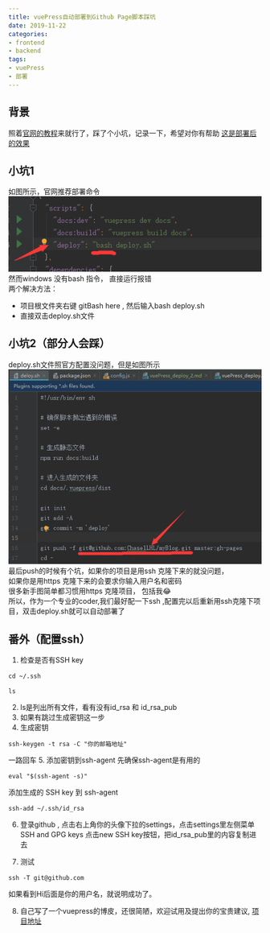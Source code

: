 ```yaml
---
title: vuePress自动部署到Github Page脚本踩坑  
date: 2019-11-22
categories: 
- frontend
- backend
tags:
- vuePress
- 部署
---
```

## 背景
照着[官网的教程](https://vuepress.vuejs.org/zh/guide/deploy.html)来就行了，踩了个小坑，记录一下，希望对你有帮助
[这是部署后的效果](https://chasellhl.github.io/myBlog/)
## 小坑1
如图所示，官网推荐部署命令
![script](./images/script_deloy.png)
然而windows 没有bash 指令， 直接运行报错</br>
两个解决方法：
+ 项目根文件夹右键 gitBash here , 然后输入bash deploy.sh
+ 直接双击deploy.sh文件

## 小坑2（部分人会踩）
deploy.sh文件照官方配置没问题，但是如图所示
![deploy](./images/deploy_sh.png)
最后push的时候有个坑，如果你的项目是用ssh 克隆下来的就没问题，</br>
如果你是用https 克隆下来的会要求你输入用户名和密码</br>
很多新手图简单都习惯用https 克隆项目， 包括我:joy:</br>
所以，作为一个专业的coder,我们最好配一下ssh ,配置完以后重新用ssh克隆下项目，双击deploy.sh就可以自动部署了

## 番外（配置ssh）
1. 检查是否有SSH key
```
cd ~/.ssh
```
```
ls
```
2. ls是列出所有文件，看有没有id_rsa 和 id_rsa_pub
3. 如果有跳过生成密钥这一步
4. 生成密钥
```
ssh-keygen -t rsa -C "你的邮箱地址"
```
一路回车
5. 添加密钥到ssh-agent
先确保ssh-agent是有用的
```
eval "$(ssh-agent -s)"
```
添加生成的 SSH key 到 ssh-agent
```
ssh-add ~/.ssh/id_rsa
```
6. 登录github  , 点击右上角你的头像下拉的settings，点击settings里左侧菜单SSH and GPG keys
点击new SSH key按钮，把id_rsa_pub里的内容复制进去

7. 测试  
```
ssh -T git@github.com
```
如果看到Hi后面是你的用户名，就说明成功了。

8. 自己写了一个vuepress的博皮，还很简陋，欢迎试用及提出你的宝贵建议, [项目地址](https://github.com/ChaselLHL/vuepress-theme-Secondary_element)
